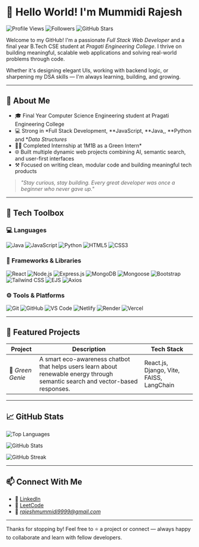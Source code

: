 # 👋 Hello World! I'm Mummidi Rajesh

![Profile Views](https://komarev.com/ghpvc/?username=MummidiRajesh&label=Profile%20Views&color=0e75b6&style=flat)
![Followers](https://img.shields.io/github/followers/MummidiRajesh?label=Followers&style=flat)
![GitHub Stars](https://img.shields.io/github/stars/MummidiRajesh?affiliations=OWNER%2CCOLLABORATOR&style=flat)

Welcome to my GitHub! I'm a passionate *Full Stack Web Developer* and a final year B.Tech CSE student at *Pragati Engineering College*. I thrive on building meaningful, scalable web applications and solving real-world problems through code.

Whether it's designing elegant UIs, working with backend logic, or sharpening my DSA skills — I'm always learning, building, and growing.

---

## 🚀 About Me

- 🎓 Final Year Computer Science Engineering student at Pragati Engineering College  
- 💻 Strong in *Full Stack Development, **JavaScript, **Java,, **Python and **Data Structures*  
- 🧑‍💼 Completed Internship at 1M1B as a Green Intern*  
- 🌐 Built multiple dynamic web projects combining AI, semantic search, and user-first interfaces  
- ⚒ Focused on writing clean, modular code and building meaningful tech products  

> *"Stay curious, stay building. Every great developer was once a beginner who never gave up."*

---

## 🧰 Tech Toolbox

### 💻 Languages
![Java](https://img.shields.io/badge/Java-ED8B00?style=for-the-badge&logo=java&logoColor=white)
![JavaScript](https://img.shields.io/badge/JavaScript-F0DB4F?style=for-the-badge&logo=javascript&logoColor=black)
![Python](https://img.shields.io/badge/Python-3776AB?style=for-the-badge&logo=python&logoColor=white)
![HTML5](https://img.shields.io/badge/HTML5-E34F26?style=for-the-badge&logo=html5&logoColor=white)
![CSS3](https://img.shields.io/badge/CSS3-1572B6?style=for-the-badge&logo=css3&logoColor=white)

### 🧩 Frameworks & Libraries
![React](https://img.shields.io/badge/React-61DAFB?style=for-the-badge&logo=react&logoColor=black)
![Node.js](https://img.shields.io/badge/Node.js-339933?style=for-the-badge&logo=nodedotjs&logoColor=white)
![Express.js](https://img.shields.io/badge/Express.js-000000?style=for-the-badge&logo=express&logoColor=white)
![MongoDB](https://img.shields.io/badge/MongoDB-4DB33D?style=for-the-badge&logo=mongodb&logoColor=white)
![Mongoose](https://img.shields.io/badge/Mongoose-880000?style=for-the-badge&logo=mongoose&logoColor=white)
![Bootstrap](https://img.shields.io/badge/Bootstrap-7952B3?style=for-the-badge&logo=bootstrap&logoColor=white)
![Tailwind CSS](https://img.shields.io/badge/Tailwind%20CSS-38B2AC?style=for-the-badge&logo=tailwind-css&logoColor=white)
![EJS](https://img.shields.io/badge/EJS-8C8C8C?style=for-the-badge&logo=ejs&logoColor=white)
![Axios](https://img.shields.io/badge/Axios-5A29E4?style=for-the-badge)

### ⚙ Tools & Platforms
![Git](https://img.shields.io/badge/Git-F05032?style=for-the-badge&logo=git&logoColor=white)
![GitHub](https://img.shields.io/badge/GitHub-181717?style=for-the-badge&logo=github&logoColor=white)
![VS Code](https://img.shields.io/badge/VS%20Code-007ACC?style=for-the-badge&logo=visualstudiocode&logoColor=white)
![Netlify](https://img.shields.io/badge/Netlify-00C7B7?style=for-the-badge&logo=netlify&logoColor=white)
![Render](https://img.shields.io/badge/Render-46E3B7?style=for-the-badge&logo=render&logoColor=black)
![Vercel](https://img.shields.io/badge/Vercel-000000?style=for-the-badge&logo=vercel&logoColor=white)


---

## 📌 Featured Projects

| Project | Description | Tech Stack |
|--------|-------------|------------|
| 🌱 *Green Genie* | A smart eco-awareness chatbot that helps users learn about renewable energy through semantic search and vector-based responses. | React.js, Django, Vite, FAISS, LangChain |


---

## 📈 GitHub Stats


![Top Languages](https://github-readme-stats.vercel.app/api/top-langs/?username=MdSharieff-081&layout=compact&theme=tokyonight)

![GitHub Stats](https://github-readme-stats.vercel.app/api?username=MdSharieff-081&show_icons=true&theme=tokyonight)

![GitHub Streak](https://streak-stats.demolab.com/?user=MdSharieff-081&theme=radical&hide_border=true)






---

## 📫 Connect With Me

- 🔗 [LinkedIn](https://www.linkedin.com/in/rajesh-mummidi-bb2276259/)
- 🔗 [LeetCode](https://leetcode.com/u/RajeshMummidi/)
- 📧 *rajeshmummidi9999@gmail.com*

---

Thanks for stopping by! Feel free to ⭐ a project or connect — always happy to collaborate and learn with fellow developers.


<!--
*MdSharieff-081/MdSharieff-081* is a ✨ special ✨ repository because its README.md (this file) appears on your GitHub profile.

Here are some ideas to get you started:

- 🔭 I’m currently working on ...
- 🌱 I’m currently learning ...
- 👯 I’m looking to collaborate on ...
- 🤔 I’m looking for help with ...
- 💬 Ask me about ...
- 📫 How to reach me: ...
- 😄 Pronouns: ...
- ⚡ Fun fact: ...
-->
